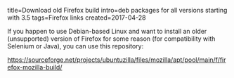 title=Download old Firefox build
intro=deb packages for all versions starting with 3.5
tags=Firefox links
created=2017-04-28

If you happen to use Debian-based Linux and want to install an older (unsupported) version of Firefox for some reason
(for compatibility with Selenium or Java), you can use this repository:

<https://sourceforge.net/projects/ubuntuzilla/files/mozilla/apt/pool/main/f/firefox-mozilla-build/>
